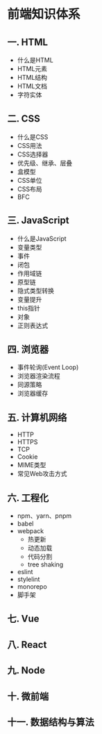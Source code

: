 # 前端知识体系
## 一. HTML
- 什么是HTML
- HTML元素
- HTML结构
- HTML文档
- 字符实体

## 二. CSS
- 什么是CSS
- CSS用法
- CSS选择器
- 优先级、继承、层叠
- 盒模型
- CSS单位
- CSS布局
- BFC

## 三. JavaScript
- 什么是JavaScript
- 变量类型
- 事件
- 闭包
- 作用域链
- 原型链
- 隐式类型转换
- 变量提升
- this指针
- 对象
- 正则表达式

## 四. 浏览器
- 事件轮询(Event Loop)
- 浏览器渲染流程
- 同源策略
- 浏览器缓存

## 五. 计算机网络
- HTTP
- HTTPS
- TCP
- Cookie
- MIME类型
- 常见Web攻击方式

## 六. 工程化
- npm、yarn、pnpm
- babel
- webpack
  - 热更新
  - 动态加载
  - 代码分割
  - tree shaking
- eslint
- stylelint
- monorepo
- 脚手架

## 七. Vue

## 八. React

## 九. Node

## 十. 微前端

## 十一. 数据结构与算法